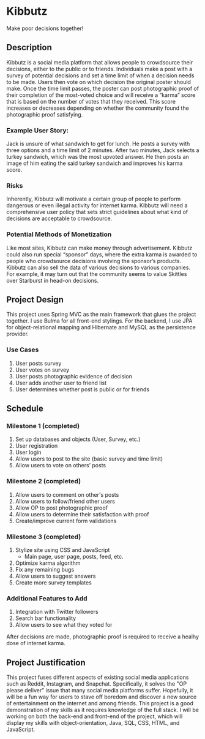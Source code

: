 # Kibbutz
Make poor decisions together!
## Description
Kibbutz is a social media platform that allows people to crowdsource their decisions, either to the public or to friends. Individuals make a post with a survey of potential decisions and set a time limit of when a decision needs to be made. Users then vote on which decision the original poster should make. Once the time limit passes, the poster can post photographic proof of their completion of the most-voted choice and will receive a “karma” score that is based on the number of votes that they received. This score increases or decreases depending on whether the community found the photographic proof satisfying. 
### Example User Story:
Jack is unsure of what sandwich to get for lunch. He posts a survey with three options and a time limit of 2 minutes. After two minutes, Jack selects a turkey sandwich, which was the most upvoted answer. He then posts an image of him eating the said turkey sandwich and improves his karma score. 
### Risks
Inherently, Kibbutz will motivate a certain group of people to perform dangerous or even illegal activity for internet karma. Kibbutz will need a comprehensive user policy that sets strict guidelines about what kind of decisions are acceptable to crowdsource.
### Potential Methods of Monetization
Like most sites, Kibbutz can make money through advertisement. Kibbutz could also run special “sponsor” days, where the extra karma is awarded to people who crowdsource decisions involving the sponsor’s products. Kibbutz can also sell the data of various decisions to various companies. For example, it may turn out that the community seems to value Skittles over Starburst in head-on decisions.

## Project Design

This project uses Spring MVC as the main framework that glues the project together. I use Bulma for all front-end stylings. For the backend, I  use JPA for object-relational mapping and Hibernate and MySQL as the persistence provider. 

### Use Cases
1.   User posts survey
2.   User votes on survey
3.   User posts photographic evidence of decision
4.   User adds another user to friend list
5.   User determines whether post is public or for friends

## Schedule
### Milestone 1 (completed)
1.	Set up databases and objects (User, Survey, etc.)
2.	User registration
3.   User login
4.	Allow users to post to the site (basic survey and time limit)
5.	Allow users to vote on others’ posts

### Milestone 2 (completed)
1.   Allow users to comment on other's posts
2.   Allow users to follow/friend other users
3.   Allow OP to post photographic proof 
4. Allow users to determine their satisfaction with proof
7. Create/improve current form validations


### Milestone 3 (completed)
1.	Stylize site using CSS and JavaScript
      *	Main page, user page, posts, feed, etc.
2.	Optimize karma algorithm
3.	Fix any remaining bugs
4. Allow users to suggest answers
5. Create more survey templates

### Additional Features to Add
1. Integration with Twitter followers
2. Search bar functionality
3. Allow users to see what they voted for

After decisions are made, photographic proof is required to receive a healhy dose of internet karma. 

## Project Justification
This project fuses different aspects of existing social media applications such as Reddit, Instagram, and Snapchat. Specifically, it solves the "OP please deliver" issue that many social media platforms suffer. Hopefully, it will be a fun way for users to stave off boredom and discover a new source of entertainment on the internet and among friends. This project is a good demonstration of my skills as it requires knowledge of the full stack. I will be working on both the back-end and front-end of the project, which will display my skills with object-orientation, Java, SQL, CSS, HTML, and JavaScript.
